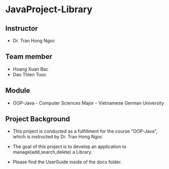 # JavaProject-Library

## Instructor
- Dr. Tran Hong Ngoc

## Team member
- Hoang Xuan Bac
- Dao Thien Tuoc

## Module
- OOP-Java - Computer Sciences Major - Vietnamese German University


## **Project Background**

- This project is conducted as a fulfillment for the course &quot;OOP-Java&quot;, which is instructed by Dr. Tran Hong Ngoc

- The goal of this project is to develop an application to manage(add,search,delete) a Library.

- Please find the UserGuide inside of the docs folder.
